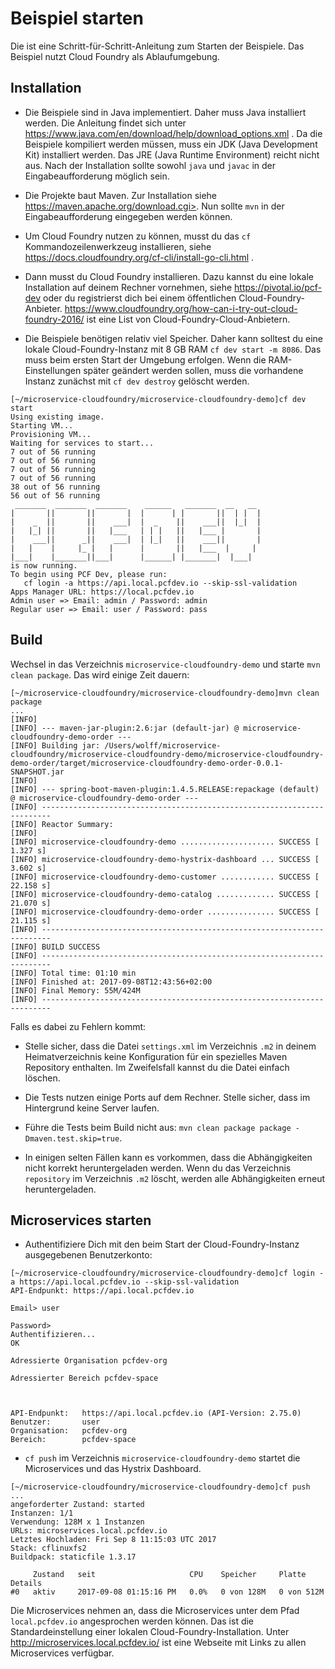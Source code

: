 # Beispiel starten

Die ist eine Schritt-für-Schritt-Anleitung zum Starten der
Beispiele. Das Beispiel nutzt Cloud Foundry als Ablaufumgebung.

## Installation

* Die Beispiele sind in Java implementiert. Daher muss Java
  installiert werden. Die Anleitung findet sich unter
  https://www.java.com/en/download/help/download_options.xml . Da die
  Beispiele kompiliert werden müssen, muss ein JDK (Java Development
  Kit) installiert werden. Das JRE (Java Runtime Environment) reicht
  nicht aus. Nach der Installation sollte sowohl `java` und `javac` in
  der Eingabeaufforderung möglich sein.

* Die Projekte baut Maven. Zur Installation siehe
  https://maven.apache.org/download.cgi>. Nun sollte `mvn` in der
  Eingabeaufforderung eingegeben werden können.

* Um Cloud Foundry nutzen zu können, musst du das `cf`
  Kommandozeilenwerkzeug installieren, siehe
  https://docs.cloudfoundry.org/cf-cli/install-go-cli.html .

* Dann musst du Cloud Foundry installieren. Dazu kannst du eine lokale
  Installation auf deinem Rechner vornehmen, siehe
  https://pivotal.io/pcf-dev oder du registrierst dich bei einem
  öffentlichen
  Cloud-Foundry-Anbieter. https://www.cloudfoundry.org/how-can-i-try-out-cloud-foundry-2016/
  ist eine List von Cloud-Foundry-Cloud-Anbietern.

* Die Beispiele benötigen relativ viel Speicher. Daher kann solltest
  du eine lokale Cloud-Foundry-Instanz mit 8 GB RAM `cf dev start -m
  8086`. Das muss beim ersten Start der Umgebung erfolgen. Wenn die
  RAM-Einstellungen später geändert werden sollen, muss die vorhandene
  Instanz zunächst mit `cf dev destroy` gelöscht werden.

```
[~/microservice-cloudfoundry/microservice-cloudfoundry-demo]cf dev start
Using existing image.
Starting VM...
Provisioning VM...
Waiting for services to start...
7 out of 56 running
7 out of 56 running
7 out of 56 running
7 out of 56 running
38 out of 56 running
56 out of 56 running
 _______  _______  _______    ______   _______  __   __
|       ||       ||       |  |      | |       ||  | |  |
|    _  ||       ||    ___|  |  _    ||    ___||  |_|  |
|   |_| ||       ||   |___   | | |   ||   |___ |       |
|    ___||      _||    ___|  | |_|   ||    ___||       |
|   |    |     |_ |   |      |       ||   |___  |     |
|___|    |_______||___|      |______| |_______|  |___|
is now running.
To begin using PCF Dev, please run:
   cf login -a https://api.local.pcfdev.io --skip-ssl-validation
Apps Manager URL: https://local.pcfdev.io
Admin user => Email: admin / Password: admin
Regular user => Email: user / Password: pass
```

## Build

Wechsel in das Verzeichnis `microservice-cloudfoundry-demo` und starte `mvn clean
package`. Das wird einige Zeit dauern:

```
[~/microservice-cloudfoundry/microservice-cloudfoundry-demo]mvn clean package
...
[INFO] 
[INFO] --- maven-jar-plugin:2.6:jar (default-jar) @ microservice-cloudfoundry-demo-order ---
[INFO] Building jar: /Users/wolff/microservice-cloudfoundry/microservice-cloudfoundry-demo/microservice-cloudfoundry-demo-order/target/microservice-cloudfoundry-demo-order-0.0.1-SNAPSHOT.jar
[INFO] 
[INFO] --- spring-boot-maven-plugin:1.4.5.RELEASE:repackage (default) @ microservice-cloudfoundry-demo-order ---
[INFO] ------------------------------------------------------------------------
[INFO] Reactor Summary:
[INFO] 
[INFO] microservice-cloudfoundry-demo ..................... SUCCESS [  1.327 s]
[INFO] microservice-cloudfoundry-demo-hystrix-dashboard ... SUCCESS [  3.602 s]
[INFO] microservice-cloudfoundry-demo-customer ............ SUCCESS [ 22.158 s]
[INFO] microservice-cloudfoundry-demo-catalog ............. SUCCESS [ 21.070 s]
[INFO] microservice-cloudfoundry-demo-order ............... SUCCESS [ 21.115 s]
[INFO] ------------------------------------------------------------------------
[INFO] BUILD SUCCESS
[INFO] ------------------------------------------------------------------------
[INFO] Total time: 01:10 min
[INFO] Finished at: 2017-09-08T12:43:56+02:00
[INFO] Final Memory: 55M/424M
[INFO] ------------------------------------------------------------------------
```

Falls es dabei zu Fehlern kommt:

* Stelle sicher, dass die Datei `settings.xml` im Verzeichnis  `.m2`
in deinem Heimatverzeichnis keine Konfiguration für ein spezielles
Maven Repository enthalten. Im Zweifelsfall kannst du die Datei
einfach löschen.

* Die Tests nutzen einige Ports auf dem Rechner. Stelle sicher, dass
  im Hintergrund keine Server laufen.

* Führe die Tests beim Build nicht aus: `mvn clean package package
  -Dmaven.test.skip=true`.

* In einigen selten Fällen kann es vorkommen, dass die Abhängigkeiten
  nicht korrekt heruntergeladen werden. Wenn du das Verzeichnis
  `repository` im Verzeichnis `.m2` löscht, werden alle Abhängigkeiten
  erneut heruntergeladen.

## Microservices starten

* Authentifiziere Dich mit den beim Start der Cloud-Foundry-Instanz
ausgegebenen Benutzerkonto:

```
[~/microservice-cloudfoundry/microservice-cloudfoundry-demo]cf login -a https://api.local.pcfdev.io --skip-ssl-validation
API-Endpunkt: https://api.local.pcfdev.io

Email> user

Password> 
Authentifizieren...
OK

Adressierte Organisation pcfdev-org

Adressierter Bereich pcfdev-space


                
API-Endpunkt:   https://api.local.pcfdev.io (API-Version: 2.75.0)
Benutzer:       user
Organisation:   pcfdev-org
Bereich:        pcfdev-space
```

* `cf push` im Verzeichnis `microservice-cloudfoundry-demo` startet
die Microservices und das Hystrix Dashboard.

```
[~/microservice-cloudfoundry/microservice-cloudfoundry-demo]cf push
...
angeforderter Zustand: started
Instanzen: 1/1
Verwendung: 128M x 1 Instanzen
URLs: microservices.local.pcfdev.io
Letztes Hochladen: Fri Sep 8 11:15:03 UTC 2017
Stack: cflinuxfs2
Buildpack: staticfile 1.3.17

     Zustand   seit                     CPU    Speicher     Platte       Details
#0   aktiv     2017-09-08 01:15:16 PM   0.0%   0 von 128M   0 von 512M
```

Die Microservices nehmen an, dass die Microservices unter dem Pfad 
`local.pcfdev.io` angesprochen werden können. Das ist die
Standardeinstellung einer lokalen Cloud-Foundry-Installation. Unter
http://microservices.local.pcfdev.io/ ist eine Webseite mit Links zu
allen Microservices verfügbar.
